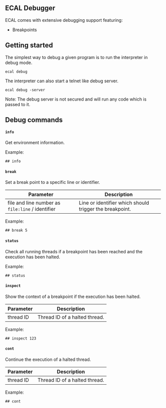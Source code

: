ECAL Debugger
--
ECAL comes with extensive debugging support featuring:

- Breakpoints


Getting started
--
The simplest way to debug a given program is to run the interpreter in debug mode.

```
ecal debug
```

The interpreter can also start a telnet like debug server.
```
ecal debug -server
```
Note: The debug server is not secured and will run any code which is passed to it.


Debug commands
--
#### `info`
Get environment information.

Example:
```
## info
```

#### `break`
Set a break point to a specific line or identifier.

Parameter | Description
-|-
file and line number as `file:line` / identifier | Line or identifier which should trigger the breakpoint.

Example:
```
## break 5
```

#### `status`
Check all running threads if a breakpoint has been reached and the execution has been halted.

Example:
```
## status
```

#### `inspect`
Show the context of a breakpoint if the execution has been halted.

Parameter | Description
-|-
thread ID | Thread ID of a halted thread.

Example:
```
## inspect 123
```

#### `cont`
Continue the execution of a halted thread.

Parameter | Description
-|-
thread ID | Thread ID of a halted thread.

Example:
```
## cont
```
